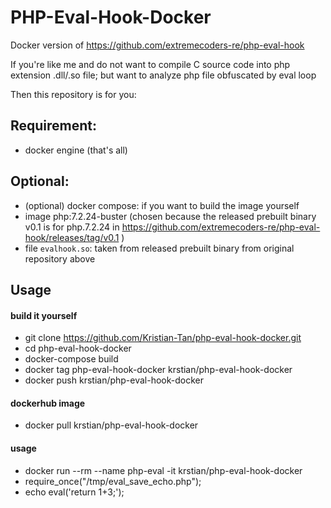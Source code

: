 # PHP-Eval-Hook-Docker

Docker version of https://github.com/extremecoders-re/php-eval-hook

If you're like me and do not want to compile C source code into php extension .dll/.so file; but want to analyze php file obfuscated by eval loop

Then this repository is for you:

## Requirement:
- docker engine (that's all)

## Optional:
- (optional) docker compose: if you want to build the image yourself
- image php:7.2.24-buster (chosen because the released prebuilt binary v0.1 is for php.7.2.24 in https://github.com/extremecoders-re/php-eval-hook/releases/tag/v0.1 )
- file `evalhook.so`: taken from released prebuilt binary from original repository above

## Usage 

#### build it yourself
- git clone https://github.com/Kristian-Tan/php-eval-hook-docker.git
- cd php-eval-hook-docker
- docker-compose build
- docker tag php-eval-hook-docker krstian/php-eval-hook-docker
- docker push krstian/php-eval-hook-docker

#### dockerhub image
- docker pull krstian/php-eval-hook-docker

#### usage
- docker run --rm --name php-eval -it krstian/php-eval-hook-docker
- require_once("/tmp/eval_save_echo.php");
- echo eval('return 1+3;');
